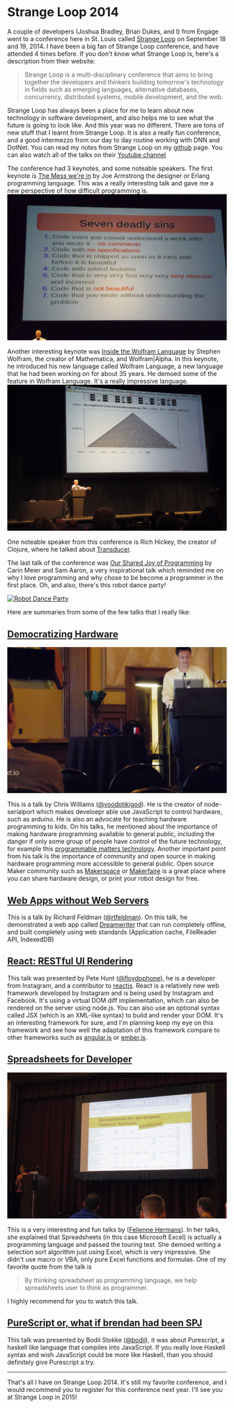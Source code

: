 Strange Loop 2014
=================

A couple of developers (Joshua Bradley, Brian Dukes, and I) from Engage went to a conference here in St. Louis called [Strange Loop](https://thestrangeloop.com/) on September 18 and 19, 2014. I have been a big fan of Strange Loop conference, and have attended 4 times before. If you don't know what Strange Loop is, here's a description from their website: 

>Strange Loop is a multi-disciplinary conference that aims to bring together the developers and thinkers building tomorrow's technology in fields such as emerging languages, alternative databases, concurrency, distributed systems, mobile development, and the web.

Strange Loop has always been a place for me to learn about new technology in software development, and also helps me to see what the future is going to look like. And this year was no different. There are tons of new stuff that I learnt from Strange Loop. It is also a really fun conference, and a good intermezzo from our day to day routine working with DNN and DotNet. You can read my notes from Strange Loop on my [github](https://github.com/abadi199/Strange-Loop-2014) page. You can also watch all of the talks on their [Youtube channel](https://www.youtube.com/channel/UC_QIfHvN9auy2CoOdSfMWDw)

The conference had 3 keynotes, and some noteable speakers. The first keynote is [The Mess we're in](http://youtu.be/lKXe3HUG2l4) by Joe Armstrong the designer or Erlang programming language. This was a really interesting talk and gave me a new perspective of how difficult programming is. 
![Joe Armstrong](https://raw.githubusercontent.com/abadi199/Strange-Loop-2014/master/images/IMGP1006.JPG)

Another interesting keynote was [Inside the Wolfram Language](http://youtu.be/EjCWdsrVcBM) by Stephen Wolfram, the creator of Mathematica, and Wolfram|Alpha. In this keynote, he introduced his new language called Wolfram Language, a new language that he had been working on for about 35 years. He demoed some of the feature in Wolfram Language. It's a really impressive language. 
![Stephen Wolfram](https://raw.githubusercontent.com/abadi199/Strange-Loop-2014/master/images/IMGP1069.JPG)

One noteable speaker from this conference is Rich Hickey, the creator of Clojure, where he talked about [Transducer](http://youtu.be/6mTbuzafcII). 

The last talk of the conference was [Our Shared Joy of Programming](http://youtu.be/3_zW63dcZB0) by Carin Meier and Sam Aaron, a very inspirational talk which reminded me on why I love programming and why chose to be become a programmer in the first place. Oh, and also, there's this robot dance party!

[![Robot Dance Party](http://img.youtube.com/vi/KrZ8xV1jhv0/0.jpg)](http://youtu.be/KrZ8xV1jhv0)

Here are summaries from some of the few talks that I really like:

## [Democratizing Hardware](http://youtu.be/9xbrMTieJa0)
![Chris Williams](https://raw.githubusercontent.com/abadi199/Strange-Loop-2014/master/images/IMGP1060.JPG)

This is a talk by Chris Williams ([@voodotikigod](http://www.voodootikigod.com/)). He is the creator of node-serialport which makes develoepr able use JavaScript to control hardware, such as arduino. He is also an advocate for teaching hardware programming to kids.
On his talks, he mentioned about the importance of making hardware programming available to general public, including the danger if only some group of people have control of the future technology, for example this [programmable matters technology](http://youtu.be/5W7fH1sv26o). Another important point from his talk is the importance of community and open source in making hardware programming more accessible to general public. Open source Maker community such as [Makerspace](http://makerspace.com/) or [Makerfaire](http://makerfaire.com/) is a great place where you can share hardware design, or print your robot design for free.

## [Web Apps without Web Servers](http://youtu.be/WqV5kqaFRDU)
This is a talk by Richard Feldman ([@rtfeldman](https://twitter.com/rtfeldman)). On this talk, he demonstrated a web app called [Dreamwriter](https://dreamwriter.io/) that can run completely offline, and built completely using web standards (Application cache, FileReader API, IndexedDB)

## [React: RESTful UI Rendering](http://youtu.be/IVvHPPcl2TM)
This talk was presented by Pete Hunt ([@floydophone](https://twitter.com/floydophone)), he is a developer from Instagram, and a contributor to [reactjs](http://reactjs.org). React is a relatively new web framework developed by Instagram and is being used by Instagram and Facebook. It's using a virtual DOM diff implementation, which can also be rendered on the server using node.js. You can also use an optional syntax  called JSX (which is an XML-like syntax) to build and render your DOM. It's an interesting framework for sure, and I'm planning keep my eye on this framework and see how well the adaptation of this framework compare to other frameworks such as [angular.js](https://angularjs.org/) or [ember.js](http://emberjs.com/).

## [Spreadsheets for Developer](http://youtu.be/0CKru5d4GPk)
![Felienne Hermans](https://raw.githubusercontent.com/abadi199/Strange-Loop-2014/master/images/IMGP1081.JPG)

This is a very interesting and fun talks by ([Felienne Hermans](http://www.www.felienne.com)). In her talks, she explained that Spreadsheets (in this case Microsoft Excel) is actually a programming language and passed the touring test. She demoed writing a selection sort algorithm just using Excel, which is very impressive. She didn't use macro or VBA, only pure Excel functions and formulas. One of my favorite quote from the talk is

>By thinking spreadsheet as programming language, we help spreadsheets user to think as programmer.

I highly recommend for you to watch this talk.

## [PureScript or, what if brendan had been SPJ](http://youtu.be/yIlDBPiMb0o)
This talk was presented by Bodil Stokke ([@bodil](https://twitter.com/bodil)), it was about Purescript, a haskell like language that compiles into JavaScript. If you really love Haskell syntax and wish JavaScript could be more like Haskell, than you should definitely give Purescript a try.

---

That's all I have on Strange Loop 2014. It's still my favorite conference, and I would recommend you to register for this conference next year. I'll see you at Strange Loop in 2015!
